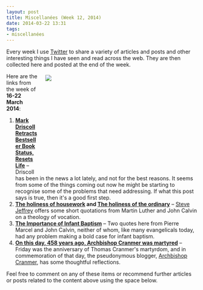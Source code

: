 ```yaml
---
layout: post
title: Miscellanées (Week 12, 2014)
date: 2014-03-22 13:31
tags:
- miscellanées
---
```

Every week I use <a href="http://twitter.com/jakebelder">Twitter</a> to share a variety of articles and posts and other interesting things I have seen and read across the web. They are then collected here and posted at the end of the week.

<div style="float: right; margin: 5px 1px 0px 20px; width: 400px; height: 256px;"><img src="https://dl.dropboxusercontent.com/u/3897986/Jake%20Blog%20Images/rbk-man-vacuuming.jpg"></div>
Here are the links from the week of <strong>16-22 March 2014</strong>:

<ol>
<li><strong><a href="http://bit.ly/1gFAtBr">Mark Driscoll Retracts Bestseller Book Status, Resets Life</a></strong> – Driscoll has been in the news a lot lately, and not for the best reasons. It seems from some of the things coming out now he might be starting to recognise some of the problems that need addressing. If what this post says is true, then it's a good first step.</li>

<li><strong><a href="http://bit.ly/1qYTjf2">The holiness of housework</a> and <a href="http://bit.ly/1qYTjf5">The holiness of the ordinary</a></strong> – <a href="http://twitter.com/PastorSteveJeff">Steve Jeffrey</a> offers some short quotations from Martin Luther and John Calvin on a theology of vocation.</li>

<li><strong><a href="http://bit.ly/1iln992">The Importance of Infant Baptism</a></strong> – Two quotes here from Pierre Marcel and John Calvin, neither of whom, like many evangelicals today, had any problem making a bold case for infant baptism.</li>

<li><strong><a href="http://bit.ly/1ghKn1j">On this day, 458 years ago, Archbishop Cranmer was martyred</a></strong> – Friday was the anniversary of Thomas Cranmer's martyrdom, and in commemoration of that day, the pseudonymous blogger, <a href="http://twitter.com/His_Grace">Archbishop Cranmer</a>, has some thoughtful reflections.</li>
</ol>

Feel free to comment on any of these items or recommend further articles or posts related to the content above using the space below.
